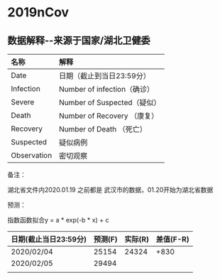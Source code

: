 # 2019nCov

## 数据解释--来源于国家/湖北卫健委

| 名称        | 解释                        |
| :---------- | :-------------------------- |
| Date        | 日期（截止到当日23:59分）   |
| Infection   | Number of infection（确诊） |
| Severe      | Number of Suspected（疑似） |
| Death       | Number of Recovery （康复） |
| Recovery    | Number of Death （死亡）    |
| Suspected   | 疑似病例                    |
| Observation | 密切观察                    |



备注：

湖北省文件内2020.01.19 之前都是 武汉市的数据，01.20开始为湖北省数据



预测：

指数函数拟合y = a * exp(-b * x) + c

| 日期(截止当日23:59分) | 预测(F) | 实际(R) | 差值(F-R) |
| --------------------- | ------- | ------- | --------- |
| 2020/02/04            | 25154   | 24324   | +830      |
| 2020/02/05            | 29494   |         |           |
|                       |         |         |           |



